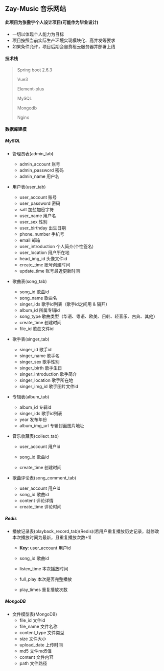 ## Zay-Music 音乐网站

####  此项目为张傲宇个人设计项目(可能作为毕业设计)

- 一切以体现个人能力为目标
- 项目按照当前实际生产环境实现模块化、高并发等要求
- 如果条件允许，项目后期会自费租云服务器并部署上线

#### 技术栈

> Spring boot 2.6.3
>
> Vue3
>
> Element-plus
>
> MySQL
>
> Mongodb
>
> Nginx

#### 数据库建模

##### MySQL

- 管理员表(admin_tab)
  - admin_account 账号
  - admin_password 密码
  - admin_name 用户名
  
- 用户表(user_tab)

  - user_account 账号
  - user_password 密码
  - salt 加盐加密字符
  - user_name 用户名
  - user_sex 性别
  - user_birthday 出生日期
  - phone_number 手机号
  - email 邮箱
  - user_introduction 个人简介(个性签名)
  - user_location 用户所在地
  - head_img_id  头像文件id
  - create_time 账号创建时间
  - update_time 账号最近更新时间

- 歌曲表(song_tab)
  - song_id 歌曲id
  - song_name 歌曲名
  - singer_ids 歌手id列表（歌手id之间用 & 隔开）
  - album_id 所属专辑id
  - song_type 歌曲类型（华语、粤语、欧美、日韩、轻音乐、古典、其他）
  - create_time 创建时间
  - file_id 歌曲文件id
  
- 歌手表(singer_tab)
  - singer_id 歌手id
  - singer_name 歌手名
  - singer_sex 歌手性别
  - singer_birth 歌手生日
  - singer_introduction 歌手简介
  - singer_location 歌手所在地
  - singer_img_id 歌手图片文件id
  
- 专辑表(album_tab)
  - album_id 专辑id
  - singer_ids 歌手id列表
  - year 发布年份
  - album_img_url 专辑封面图片地址
  
- 音乐收藏表(collect_tab)
  - user_account 用户id
  
  - song_id 歌曲id
  
  - create_time 创建时间
  
- 歌曲评论表(song_comment_tab)
  - user_account 用户id
  - song_id 歌曲id
  - content 评论详情
  - create_time 评论时间
  
##### Redis

- 播放记录表(playback_record_tab)(Redis)(若用户重复播放历史记录，就修改本次播放时间为最新，且重复播放次数+1)
  
  - **Key**: user_account 用户id
  
  - song_id 歌曲id
  - listen_time 本次播放时间
  - full_play 本次是否完整播放
  - play_times 重复播放次数

##### MongoDB

- 文件模型表(MongoDB)
  - file_id 文件id
  - file_name 文件名称
  - content_type 文件类型
  - size 文件大小
  - upload_date 上传时间
  - md5 文件md5值
  - content 文件内容
  - path 文件路径
